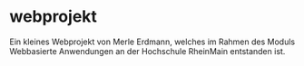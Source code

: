 # webprojekt
Ein kleines Webprojekt von Merle Erdmann, welches im Rahmen des Moduls Webbasierte Anwendungen an der Hochschule RheinMain entstanden ist.
